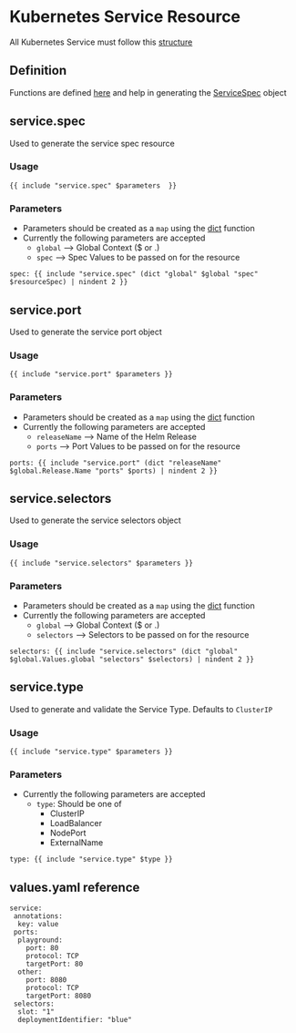 # **Kubernetes Service Resource**
All Kubernetes Service must follow this [structure](https://kubernetes.io/docs/reference/generated/kubernetes-api/v1.22/#service-v1-core)

## **Definition**

Functions are defined [here](_functions.tpl) and help in generating the [ServiceSpec](https://kubernetes.io/docs/reference/generated/kubernetes-api/v1.22/#servicespec-v1-core) object

## **service.spec**
Used to generate the service spec resource

### **Usage**

```
{{ include "service.spec" $parameters  }}
```

### **Parameters**

- Parameters should be created as a `map` using the [dict](http://masterminds.github.io/sprig/dicts.html) function
- Currently the following parameters are accepted
  - `global` --> Global Context ($ or .)
  - `spec` --> Spec Values to be passed on for the resource

```
spec: {{ include "service.spec" (dict "global" $global "spec" $resourceSpec) | nindent 2 }}
```

## **service.port**
Used to generate the service port object

### **Usage**

```
{{ include "service.port" $parameters }}
```

### **Parameters**

- Parameters should be created as a `map` using the [dict](http://masterminds.github.io/sprig/dicts.html) function
- Currently the following parameters are accepted
  - `releaseName` --> Name of the Helm Release
  - `ports` --> Port Values to be passed on for the resource

```
ports: {{ include "service.port" (dict "releaseName" $global.Release.Name "ports" $ports) | nindent 2 }}
```

## **service.selectors**
Used to generate the service selectors object

### **Usage**

```
{{ include "service.selectors" $parameters }}
```

### **Parameters**

- Parameters should be created as a `map` using the [dict](http://masterminds.github.io/sprig/dicts.html) function
- Currently the following parameters are accepted
  - `global` --> Global Context ($ or .)
  - `selectors` --> Selectors to be passed on for the resource

```
selectors: {{ include "service.selectors" (dict "global" $global.Values.global "selectors" $selectors) | nindent 2 }}
```

## **service.type**
Used to generate and validate the Service Type. Defaults to `ClusterIP`

### **Usage**

```
{{ include "service.type" $parameters }}
```

### **Parameters**

- Currently the following parameters are accepted
  - `type`: Should be one of
    - ClusterIP
    - LoadBalancer
    - NodePort
    - ExternalName

```
type: {{ include "service.type" $type }}
```



## **values.yaml reference**

```
service:
 annotations:
  key: value
 ports:
  playground:
    port: 80
    protocol: TCP
    targetPort: 80
  other:
    port: 8080
    protocol: TCP
    targetPort: 8080
 selectors:
  slot: "1"
  deploymentIdentifier: "blue"
```